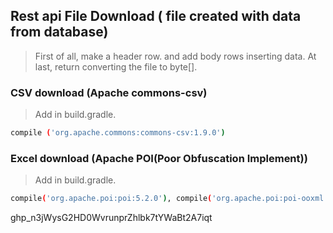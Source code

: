 ## Rest api File Download ( file created with data from database)
> First of all, make a header row. 
and add body rows inserting data. 
At last, return converting the file to byte[].

### CSV download (Apache commons-csv)
> Add in build.gradle. 

```bash
compile ('org.apache.commons:commons-csv:1.9.0')
```

### Excel download (Apache POI(Poor Obfuscation Implement))
> Add in build.gradle. 

```bash
compile('org.apache.poi:poi:5.2.0'), compile('org.apache.poi:poi-ooxml:5.2.0')
```


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
